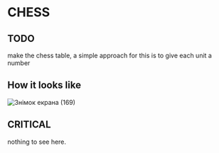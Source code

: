 
# CHESS

## TODO
make the chess table, a simple approach for this is to give each unit a number


## How it looks like
![Знімок екрана (169)](https://user-images.githubusercontent.com/69985852/132105735-61860e29-9348-4004-8819-6334b648d281.png)



## CRITICAL 
nothing to see here.
